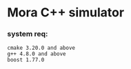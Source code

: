 # Mora C++ simulator 

### system req:
```
cmake 3.20.0 and above
g++ 4.8.0 and above
boost 1.77.0
```